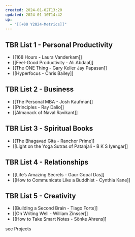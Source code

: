 ```yaml
---
created: 2024-01-02T13:20
updated: 2024-01-10T14:42
up:
  - "[[+00 Y2024-Metrics]]"
---
```

 

## TBR List 1 - Personal Productivity
- [[168 Hours - Laura Vanderkam]]
- [[Feel-Good Productivity - Ali Abdaal]]
- [[The ONE Thing - Gary Keller Jay Papasan]]
- [[Hyperfocus - Chris Bailey]]

## TBR List 2 - Business 
- [[The Personal MBA - Josh Kaufman]]
- [[Principles - Ray Dalio]]
- [[Almanack of Naval  Ravikant]]

## TBR List 3 - Spiritual Books
- [[The Bhagavad Gita - Ranchor Prime]]
- [[Light on the Yoga Sutras of Patanjali - B K S Iyengar]]

## TBR List 4 - Relationships
- [[Life’s Amazing Secrets - Gaur Gopal Das]]
- [[How to Communicate Like a Buddhist - Cynthia Kane]]

## TBR List 5 - Creativity
- [[Building a Second Brain - Tiago Forte]]
- [[On Writing Well - William Zinsser]]
- [[How to Take Smart Notes - Sönke Ahrens]]


see Projects 